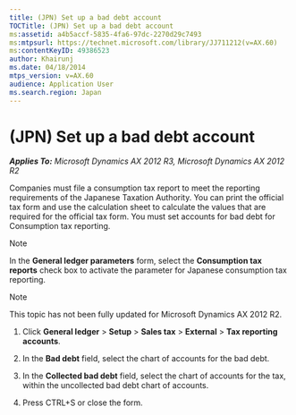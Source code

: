 ```yaml
---
title: (JPN) Set up a bad debt account
TOCTitle: (JPN) Set up a bad debt account
ms:assetid: a4b5accf-5835-4fa6-97dc-2270d29c7493
ms:mtpsurl: https://technet.microsoft.com/library/JJ711212(v=AX.60)
ms:contentKeyID: 49386523
author: Khairunj
ms.date: 04/18/2014
mtps_version: v=AX.60
audience: Application User
ms.search.region: Japan
---
```


# (JPN) Set up a bad debt account 


_**Applies To:** Microsoft Dynamics AX 2012 R3, Microsoft Dynamics AX 2012 R2_

Companies must file a consumption tax report to meet the reporting requirements of the Japanese Taxation Authority. You can print the official tax form and use the calculation sheet to calculate the values that are required for the official tax form. You must set accounts for bad debt for Consumption tax reporting.


> [!NOTE]
> <P>In the <STRONG>General ledger parameters</STRONG> form, select the <STRONG>Consumption tax reports</STRONG> check box to activate the parameter for Japanese consumption tax reporting.</P>




> [!NOTE]
> <P>This topic has not been fully updated for Microsoft Dynamics AX 2012 R2.</P>



1.  Click **General ledger** \> **Setup** \> **Sales tax** \> **External** \> **Tax reporting accounts**.

2.  In the **Bad debt** field, select the chart of accounts for the bad debt.

3.  In the **Collected bad debt** field, select the chart of accounts for the tax, within the uncollected bad debt chart of accounts.

4.  Press CTRL+S or close the form.

  



